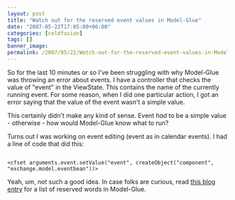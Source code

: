 ```yaml
---
layout: post
title: "Watch out for the reserved event values in Model-Glue"
date: "2007-05-22T17:05:00+06:00"
categories: [coldfusion]
tags: []
banner_image: 
permalink: /2007/05/22/Watch-out-for-the-reserved-event-values-in-ModelGlue
---
```


So for the last 10 minutes or so I've been struggling with why Model-Glue was throwing an error about events. I have a controller that checks the value of "event" in the ViewState. This contains the name of the currently running event. For some reason, when I did one particular action, I got an error saying that the value of the event wasn't a simple value. 

This certainly didn't make any kind of sense. Event <i>had</i> to be a simple value - otherwise - how would Model-Glue know what to run?

Turns out I was working on event editing (event as in calendar events). I had a line of code that did this:

<code>
&lt;cfset arguments.event.setValue("event", createObject("component", "exchange.model.eventbean"))&gt;
</code>

Yeah, um, not such a good idea. In case folks are curious, read <a href="http://ray.camdenfamily.com/index.cfm/2006/6/2/ModelGlue-What-is-reserved-in-the-view-state">this blog entry</a> for a list of reserved words in Model-Glue.